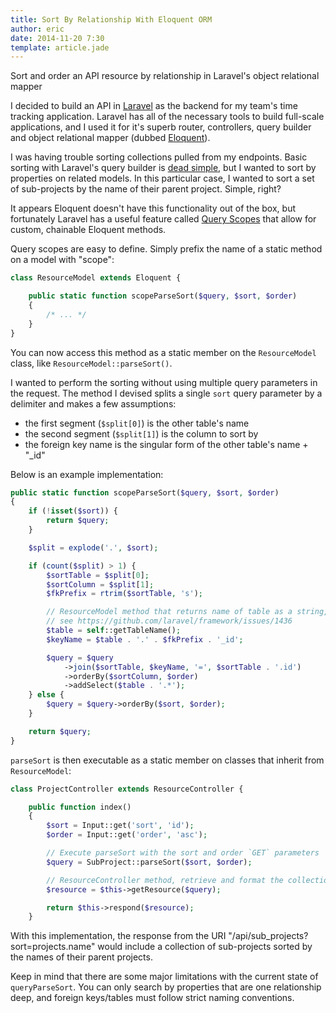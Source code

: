 ```yaml
---
title: Sort By Relationship With Eloquent ORM
author: eric
date: 2014-11-20 7:30
template: article.jade
---
```

Sort and order an API resource by relationship in Laravel's object relational mapper
<span class="more"></span>

I decided to build an API in [Laravel](http://laravel.com/ "Laravel Website") as the backend for my team's time tracking application. Laravel has all of the necessary tools to build full-scale applications, and I used it for it's superb router, controllers, query builder and object relational mapper (dubbed [Eloquent](http://laravel.com/docs/4.2/eloquent "Eloquent Docs")).

I was having trouble sorting collections pulled from my endpoints. Basic sorting with Laravel's query builder is [dead simple](http://laravel.com/docs/4.2/queries#selects "Laravel Query Builder"), but I wanted to sort by properties on related models. In this particular case, I wanted to sort a set of sub-projects by the name of their parent project. Simple, right?

It appears Eloquent doesn't have this functionality out of the box, but fortunately Laravel has a useful feature called [Query Scopes](http://laravel.com/docs/4.2/eloquent#query-scopes "Laravel Query Scopes") that allow for custom, chainable Eloquent methods.

Query scopes are easy to define. Simply prefix the name of a static method on a model with "scope":

```php
class ResourceModel extends Eloquent {

    public static function scopeParseSort($query, $sort, $order)
    {
        /* ... */
    }
}
```

You can now access this method as a static member on the `ResourceModel` class, like `ResourceModel::parseSort()`.

I wanted to perform the sorting without using multiple query parameters in the request. The method I devised splits a single `sort` query parameter by a delimiter and makes a few assumptions:
- the first segment (`$split[0]`) is the other table's name
- the second segment (`$split[1]`) is the column to sort by
- the foreign key name is the singular form of the other table's name + "_id"

Below is an example implementation:

```php
public static function scopeParseSort($query, $sort, $order)
{
    if (!isset($sort)) {
        return $query;
    }

    $split = explode('.', $sort);

    if (count($split) > 1) {
        $sortTable = $split[0];
        $sortColumn = $split[1];
        $fkPrefix = rtrim($sortTable, 's');

        // ResourceModel method that returns name of table as a string,
        // see https://github.com/laravel/framework/issues/1436
        $table = self::getTableName();
        $keyName = $table . '.' . $fkPrefix . '_id';

        $query = $query
            ->join($sortTable, $keyName, '=', $sortTable . '.id')
            ->orderBy($sortColumn, $order)
            ->addSelect($table . '.*');
    } else {
        $query = $query->orderBy($sort, $order);
    }

    return $query;
}
```

`parseSort` is then executable as a static member on classes that inherit from `ResourceModel`:

```php
class ProjectController extends ResourceController {

    public function index()
    {
        $sort = Input::get('sort', 'id');
        $order = Input::get('order', 'asc');

        // Execute parseSort with the sort and order `GET` parameters
        $query = SubProject::parseSort($sort, $order);

        // ResourceController method, retrieve and format the collection of models
        $resource = $this->getResource($query);

        return $this->respond($resource);
    }
```

With this implementation, the response from the URI "/api/sub_projects?sort=projects.name" would include a collection of sub-projects sorted by the names of their parent projects.

Keep in mind that there are some major limitations with the current state of `queryParseSort`. You can only search by properties that are one relationship deep, and foreign keys/tables must follow strict naming conventions.
